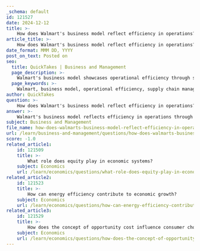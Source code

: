 ```yaml
---
_schema: default
id: 121527
date: 2024-12-12
title: >-
    How does Walmart's business model reflect efficiency in operations?
article_title: >-
    How does Walmart's business model reflect efficiency in operations?
date_format: MMM DD, YYYY
post_on_text: Posted on
seo:
  title: QuickTakes | Business and Management
  page_description: >-
    Walmart's business model showcases operational efficiency through strategies in supply chain management, cost management, and customer engagement, ensuring everyday low prices and a strong omni-channel presence.
  page_keywords: >-
    Walmart, business model, operational efficiency, supply chain management, everyday low prices, omni-channel, logistics, warehouse design, supplier relationships, cost structure, customer experience, behavioral analysis, economies of scale
author: QuickTakes
question: >-
    How does Walmart's business model reflect efficiency in operations?
answer: >-
    Walmart's business model reflects efficiency in operations through several key strategies that optimize its supply chain management, cost structure, and overall customer experience. Here are the main components that illustrate this efficiency:\n\n1. **Everyday Low Prices**: Walmart's commitment to offering everyday low prices is central to its business model. This strategy is supported by high sales volume, which allows the company to leverage economies of scale. By negotiating favorable terms with suppliers and minimizing overhead costs, Walmart can maintain its low pricing strategy while ensuring profitability.\n\n2. **Supply Chain Management**: Walmart has invested heavily in optimizing its supply chain, which is a critical component of its operational efficiency. The company employs advanced technologies, such as RFID tags, to track inventory in real-time, allowing for better inventory management and procurement processes. This integration of information technology helps reduce costs and improve the flow of goods from suppliers to customers.\n\n3. **Omni-Channel Presence**: The efficient utilization of online sales channels contributes significantly to Walmart's cost-efficiency. Approximately 75% of sales from walmart.com come from non-store inventory, indicating a strong integration of e-commerce with traditional retail operations. This omni-channel approach allows Walmart to meet customer demands effectively while minimizing excess inventory.\n\n4. **Organizational Structure**: As the world's largest private employer, Walmart's organizational structure is designed to support its vast operations efficiently. The company focuses on servant leadership, which emphasizes meeting the needs of employees and stakeholders, thereby fostering a culture of operational efficiency and innovation.\n\n5. **Logistics and Warehouse Design**: Walmart's warehouse layout and logistics strategies are tailored to facilitate the rapid movement of goods across its supply chain. This design is crucial for maintaining low operational costs and ensuring that products are available to meet customer demand promptly.\n\n6. **Behavioral Analysis**: Walmart employs behavioral analysis of customers and employees to optimize its processes and capacity design. This data-driven approach helps the company maximize productivity and enhance the customer experience, further contributing to operational efficiency.\n\n7. **Supplier Relationships**: Walmart's strong relationships with suppliers are fundamental to its supply chain success. By collaborating closely with suppliers, Walmart can align production and inventory management with actual market demand, reducing inefficiencies such as the bullwhip effect.\n\nIn summary, Walmart's business model exemplifies operational efficiency through its strategic focus on supply chain optimization, cost management, and customer-centric innovations. These elements work together to ensure that Walmart remains competitive in the retail market while delivering value to its customers.
subject: Business and Management
file_name: how-does-walmarts-business-model-reflect-efficiency-in-operations.md
url: /learn/business-and-management/questions/how-does-walmarts-business-model-reflect-efficiency-in-operations
score: -1.0
related_article1:
    id: 121509
    title: >-
        What role does equity play in economic systems?
    subject: Economics
    url: /learn/economics/questions/what-role-does-equity-play-in-economic-systems
related_article2:
    id: 121523
    title: >-
        How can energy efficiency contribute to economic growth?
    subject: Economics
    url: /learn/economics/questions/how-can-energy-efficiency-contribute-to-economic-growth
related_article3:
    id: 121529
    title: >-
        How does the concept of opportunity cost influence consumer choices?
    subject: Economics
    url: /learn/economics/questions/how-does-the-concept-of-opportunity-cost-influence-consumer-choices
---
```


&nbsp;